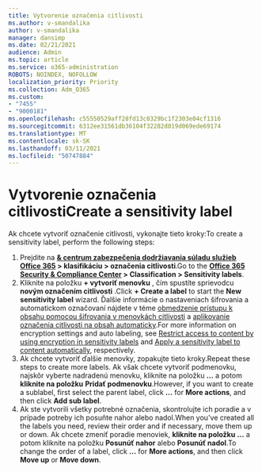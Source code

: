 ```yaml
---
title: Vytvorenie označenia citlivosti
ms.author: v-smandalika
author: v-smandalika
manager: dansimp
ms.date: 02/21/2021
audience: Admin
ms.topic: article
ms.service: o365-administration
ROBOTS: NOINDEX, NOFOLLOW
localization_priority: Priority
ms.collection: Adm_O365
ms.custom:
- "7455"
- "9000181"
ms.openlocfilehash: c55550529aff28fd13c8329bc1f2303e04cf1316
ms.sourcegitcommit: 6312ee31561db36104f32282d019d069ede69174
ms.translationtype: MT
ms.contentlocale: sk-SK
ms.lasthandoff: 03/11/2021
ms.locfileid: "50747884"
---
```

# <a name="create-a-sensitivity-label"></a><span data-ttu-id="d0aff-102">Vytvorenie označenia citlivosti</span><span class="sxs-lookup"><span data-stu-id="d0aff-102">Create a sensitivity label</span></span>

<span data-ttu-id="d0aff-103">Ak chcete vytvoriť označenie citlivosti, vykonajte tieto kroky:</span><span class="sxs-lookup"><span data-stu-id="d0aff-103">To create a sensitivity label, perform the following steps:</span></span>

1. <span data-ttu-id="d0aff-104">Prejdite na **[& centrum zabezpečenia dodržiavania súladu služieb Office 365](https://sip.protection.office.com/) > klasifikáciu > označenia citlivosti**.</span><span class="sxs-lookup"><span data-stu-id="d0aff-104">Go to the **[Office 365 Security & Compliance Center](https://sip.protection.office.com/) > Classification > Sensitivity labels**.</span></span>
2. <span data-ttu-id="d0aff-105">Kliknite na položku **+ vytvoriť menovku** , čím spustíte sprievodcu **novým označením citlivosti** .</span><span class="sxs-lookup"><span data-stu-id="d0aff-105">Click **+ Create a label** to start the **New sensitivity label** wizard.</span></span> <span data-ttu-id="d0aff-106">Ďalšie informácie o nastaveniach šifrovania a automatickom označovaní nájdete v téme [obmedzenie prístupu k obsahu pomocou šifrovania v menovkách citlivosti](https://docs.microsoft.com/microsoft-365/compliance/encryption-sensitivity-labels) a [aplikovanie označenia citlivosti na obsah automaticky](https://docs.microsoft.com/microsoft-365/compliance/apply-sensitivity-label-automatically).</span><span class="sxs-lookup"><span data-stu-id="d0aff-106">For more information on encryption settings and auto labeling, see [Restrict access to content by using encryption in sensitivity labels](https://docs.microsoft.com/microsoft-365/compliance/encryption-sensitivity-labels) and [Apply a sensitivity label to content automatically](https://docs.microsoft.com/microsoft-365/compliance/apply-sensitivity-label-automatically), respectively.</span></span>
3. <span data-ttu-id="d0aff-107">Ak chcete vytvoriť ďalšie menovky, zopakujte tieto kroky.</span><span class="sxs-lookup"><span data-stu-id="d0aff-107">Repeat these steps to create more labels.</span></span> <span data-ttu-id="d0aff-108">Ak však chcete vytvoriť podmenovku, najskôr vyberte nadradenú menovku, kliknite na položku **...** a potom **kliknite na položku** **Pridať podmenovku**.</span><span class="sxs-lookup"><span data-stu-id="d0aff-108">However, if you want to create a sublabel, first select the parent label, click **...** for **More actions**, and then click **Add sub label**.</span></span>
4. <span data-ttu-id="d0aff-109">Ak ste vytvorili všetky potrebné označenia, skontrolujte ich poradie a v prípade potreby ich posuňte nahor alebo nadol.</span><span class="sxs-lookup"><span data-stu-id="d0aff-109">When you've created all the labels you need, review their order and if necessary, move them up or down.</span></span> <span data-ttu-id="d0aff-110">Ak chcete zmeniť poradie menoviek, **kliknite na položku** **...** a potom kliknite na položku **Posunúť nahor** alebo **Posunúť nadol**.</span><span class="sxs-lookup"><span data-stu-id="d0aff-110">To change the order of a label, click **...** for **More actions**, and then click **Move up** or **Move down**.</span></span> 
